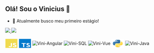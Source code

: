 ## Olá! Sou o Vinicius 👋

- 🔭 Atualmente busco meu primeiro estágio!

<div>
<a href="https://github.com/vini2sousa/github-readme-stats">
  <img width=50% src="https://github-readme-stats.vercel.app/api?username=vini2sousa&show_icons=true&theme=dark#gh-dark-mode-only"" />
</a>
<a href="https://github.com/vini2sousa/convoychat">
  <img width=50% src="https://github-readme-stats.vercel.app/api/top-langs/?username=vini2sousa&layout=compact&theme=dark#gh-dark-mode-only" />
</a>
</div>



<div style="display: inline_block"><br>
  <img align="center" alt="Vini-Js" height="30" width="40" src="https://raw.githubusercontent.com/devicons/devicon/master/icons/javascript/javascript-plain.svg">
  <img align="center" alt="Vini-Ts" height="30" width="40" src="https://raw.githubusercontent.com/devicons/devicon/master/icons/typescript/typescript-plain.svg">
  <img align="center" alt="Vini-Angular" height="30" width="40" src="https://cdn.jsdelivr.net/gh/devicons/devicon@latest/icons/angular/angular-original.svg"">
  <img align="center" alt="Vini-SQL" height="30" width="40" src="https://cdn.jsdelivr.net/gh/devicons/devicon@latest/icons/azuresqldatabase/azuresqldatabase-original.svg">
  <img align="center" alt="Vini-Vue" height="30" width="40" src="https://cdn.jsdelivr.net/gh/devicons/devicon@latest/icons/vuejs/vuejs-original.svg">
  <img align="center" alt="Vini-Python" height="30" width="40" src="https://raw.githubusercontent.com/devicons/devicon/master/icons/python/python-original.svg">
  <img align="center" alt="Vini-Java" height="30" width="40" src="https://cdn.jsdelivr.net/gh/devicons/devicon@latest/icons/java/java-original-wordmark.svg"">
</div>
